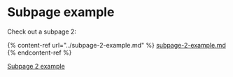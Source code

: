 # Subpage example

Check out a subpage 2:

{% content-ref url="../subpage-2-example.md" %}
[subpage-2-example.md](../subpage-2-example.md)
{% endcontent-ref %}

[Subpage 2 example](https://app.gitbook.com/o/xpxa1fYQpSIZC31VuB0s/s/YEcwIRZ5OtvTrX2aNvm1/\~/changes/ZiwvFdFP07svg43KwwVk/the-basics/example-page/subpage-2-example)
